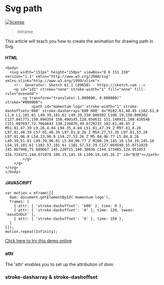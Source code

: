 <!-- 
---
date: 2020/3/4 10:00:00
---
-->
# Svg path

[![license](https://img.shields.io/github/license/momentum-design/momentum-ui.svg?color=blueviolet)](https://github.com/momentum-design/momentum-ui/blob/master/charts/LICENSE)

> mframe

This article will teach you how to create the animation for drawing path in Svg.

#### HTML

```
<body>
  <svg width="151px" height="150px" viewBox="0 0 151 150" version="1.1" xmlns="http://www.w3.org/2000/svg" xmlns:xlink="http://www.w3.org/1999/xlink">
    <!-- Generator: Sketch 61.1 (89650) - https://sketch.com -->
    <g id="id1" stroke="none" stroke-width="1" fill="none" fill-rule="evenodd">
        <g transform="translate(-1.000000, 0.000000)" stroke="#000000">
            <path id="momentum-logo" stroke-width="1" stroke-dashoffset='600' stroke-dasharray='600 600' d="M102.61,48.45 L102.61,0 L1,0 L1,101.61 L49.39,101.61 L49.39,150.000302 L100.19,150.000302 C127.841771,150.094354 150.490145,128.054631 151.148921,100.410548 C151.807697,72.7664643 130.234876,49.6729232 102.61,48.45 Z M51.81,47.39 L9.26,4.84 L94.35,4.84 L51.81,47.39 Z M97.81,8.26 L97.81,48.39 L57.65,48.39 L97.81,8.26 Z M54.27,53.26 L97.81,53.26 L97.81,96.8 L54.23,96.8 L54.27,53.26 Z M5.84,96.77 L5.84,8.26 L49.39,51.81 L49.39,96.81 L5.84,96.77 Z M100.19,145.16 L54.19,145.16 L54.19,101.61 L102.57,101.61 L102.57,53.29 C127.084598,55.0711029 145.867946,75.809667 145.220715,100.38036 C144.573485,124.951053 124.724371,144.671978 100.15,145.16 L100.19,145.16 Z" id="形状"></path>
        </g>
    </g>
</svg>
</body>
```

#### JAVASCRIPT

```
var motion = mframe([{
  dom: document.getElementById('momentum-logo'),
  frames: [
    { attr: { 'stroke-dashoffset': '600' }, time: 0 },
    { attr: { 'stroke-dashoffset': '0' }, time: 120, tween: 'easeInOut' },
    { attr: { 'stroke-dashoffset': '0' }, time: 150 },
  ]
}]);
motion.repeat(Infinity);
```

[Click here to try this demo online](https://codepen.io/arthusliang/pen/GRJWadP)

### attr

The 'attr' enables you to set up the attribution of dom.

### stroke-dasharray & stroke-dashoffset
